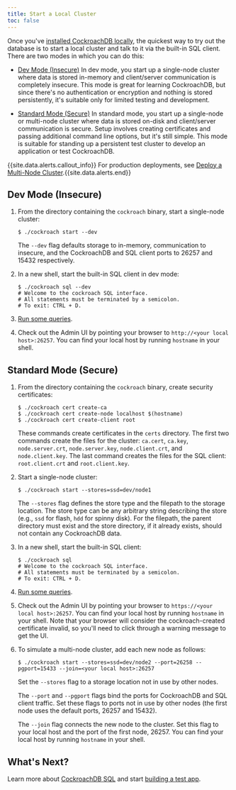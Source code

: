 ```yaml
---
title: Start a Local Cluster
toc: false
---
```


Once you've [installed CockroachDB locally](install-cockroachdb.html), the quickest way to try out the database is to start a local cluster and talk to it via the built-in SQL client. There are two modes in which you can do this:

- [Dev Mode (Insecure)](#dev-mode-insecure)
In dev mode, you start up a single-node cluster where data is stored in-memory and client/server communication is completely insecure. This mode is great for learning CockroachDB, but since there's no authentication or encryption and nothing is stored persistently, it's suitable only for limited testing and development.

- [Standard Mode (Secure)](#standard-mode-secure)
In standard mode, you start up a single-node or multi-node cluster where data is stored on-disk and client/server communication is secure. Setup involves creating certificates and passing additional command line options, but it's still simple. This mode is suitable for standing up a persistent test cluster to develop an application or test CockroachDB.

{{site.data.alerts.callout_info}} For production deployments, see <a href="deploy-a-multinode-cluster.html">Deploy a Multi-Node Cluster</a>.{{site.data.alerts.end}}

## Dev Mode (Insecure)

1. From the directory containing the `cockroach` binary, start a single-node cluster:

   ~~~ shell
   $ ./cockroach start --dev
   ~~~

   The `--dev` flag defaults storage to in-memory, communication to insecure, and the CockroachDB and SQL client ports to 26257 and 15432 respectively.

2. In a new shell, start the built-in SQL client in dev mode:

   ~~~ shell
   $ ./cockroach sql --dev
   # Welcome to the cockroach SQL interface.
   # All statements must be terminated by a semicolon.
   # To exit: CTRL + D.
   ~~~

3. [Run some queries](basic-sql-statements.html).

4. Check out the Admin UI by pointing your browser to `http://<your local host>:26257`. You can find your local host by running `hostname` in your shell.

## Standard Mode (Secure)

1. From the directory containing the `cockroach` binary, create security certificates:

   ~~~ shell
   $ ./cockroach cert create-ca
   $ ./cockroach cert create-node localhost $(hostname)
   $ ./cockroach cert create-client root
   ~~~

   These commands create certificates in the `certs` directory. The first two commands create the files for the cluster: `ca.cert`, `ca.key`, `node.server.crt`, `node.server.key`, `node.client.crt`, and `node.client.key`. The last command creates the files for the SQL client: `root.client.crt` and `root.client.key`.

2. Start a single-node cluster:

   ~~~ shell
   $ ./cockroach start --stores=ssd=dev/node1
   ~~~

   The `--stores` flag defines the store type and the filepath to the storage location. The store type can be any arbitrary string describing the store (e.g., `ssd` for flash, `hdd` for spinny disk). For the filepath, the parent directory must exist and the store directory, if it already exists, should not contain any CockroachDB data.

3. In a new shell, start the built-in SQL client:

   ~~~ shell
   $ ./cockroach sql
   # Welcome to the cockroach SQL interface.
   # All statements must be terminated by a semicolon.
   # To exit: CTRL + D.
   ~~~

4. [Run some queries](basic-sql-statements.html).

5. Check out the Admin UI by pointing your browser to `https://<your local host>:26257`. You can find your local host by running `hostname` in your shell. Note that your browser will consider the cockroach-created certificate invalid, so you'll need to click through a warning message to get the UI.

6. To simulate a multi-node cluster, add each new node as follows:

   ~~~ shell
   $ ./cockroach start --stores=ssd=dev/node2 --port=26258 --pgport=15433 --join=<your local host>:26257
   ~~~

   Set the `--stores` flag to a storage location not in use by other nodes.

   The `--port` and `--pgport` flags bind the ports for CockroachDB and SQL client traffic. Set these flags to ports not in use by other nodes (the first node uses the default ports, 26257 and 15432).

   The `--join` flag connects the new node to the cluster. Set this flag to your local host and the port of the first node, 26257. You can find your local host by running `hostname` in your shell.

## What's Next?

Learn more about [CockroachDB SQL](basic-sql-statements.html) and start [building a test app](build-a-test-app.html).
